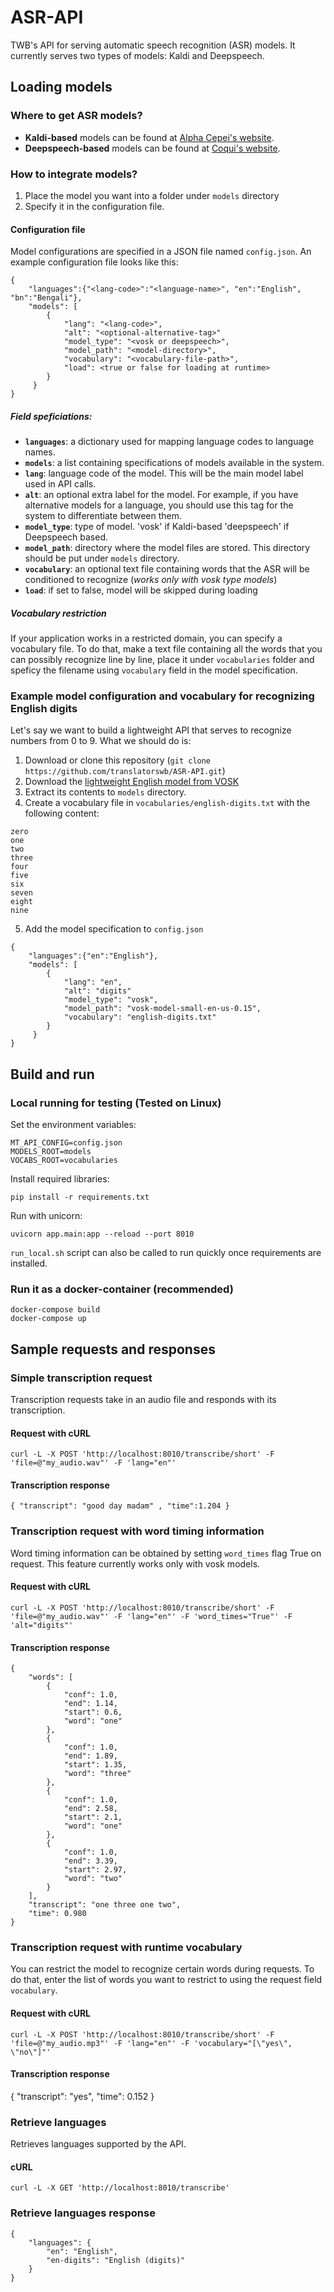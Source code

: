 # ASR-API
TWB's API for serving automatic speech recognition (ASR) models. It currently serves two types of models: Kaldi and Deepspeech. 

## Loading models

### Where to get ASR models?

- **Kaldi-based** models can be found at [Alpha Cepei's website](https://alphacephei.com/vosk/models). 
- **Deepspeech-based** models can be found at [Coqui's website](https://coqui.ai/models/).

### How to integrate models?

1) Place the model you want into a folder under `models` directory
2) Specify it in the configuration file. 

#### Configuration file

Model configurations are specified in a JSON file named `config.json`. An example configuration file looks like this:

```
{
    "languages":{"<lang-code>":"<language-name>", "en":"English", "bn":"Bengali"},
    "models": [
        {
            "lang": "<lang-code>",
            "alt": "<optional-alternative-tag>"
            "model_type": "<vosk or deepspeech>",
            "model_path": "<model-directory>",
            "vocabulary": "<vocabulary-file-path>",
            "load": <true or false for loading at runtime>
        }
     }
}
```

##### Field speficiations:

- **`languages`**: a dictionary used for mapping language codes to language names.
- **`models`**: a list containing specifications of models available in the system. 
- **`lang`**: language code of the model. This will be the main model label used in API calls.
- **`alt`**: an optional extra label for the model. For example, if you have alternative models for a language, you should use this tag for the system to differentiate between them.
- **`model_type`**: type of model. 'vosk' if Kaldi-based 'deepspeech' if Deepspeech based.
- **`model_path`**: directory where the model files are stored. This directory should be put under `models` directory. 
- **`vocabulary`**: an optional text file containing words that the ASR will be conditioned to recognize (_works only with vosk type models_)
- **`load`**: if set to false, model will be skipped during loading

##### Vocabulary restriction

If your application works in a restricted domain, you can specify a vocabulary file. To do that, make a text file containing all the words that you can possibly recognize line by line, place it under `vocabularies` folder and speficy the filename using `vocabulary` field in the model specification. 

### Example model configuration and vocabulary for recognizing English digits

Let's say we want to build a lightweight API that serves to recognize numbers from 0 to 9. What we should do is: 

1. Download or clone this repository (`git clone https://github.com/translatorswb/ASR-API.git`)
2. Download the [lightweight English model from VOSK](http://alphacephei.com/vosk/models/vosk-model-small-en-us-0.15.zip)
3. Extract its contents to `models` directory. 
4. Create a vocabulary file in `vocabularies/english-digits.txt` with the following content:

```
zero
one
two
three
four
five
six
seven
eight
nine

```

5. Add the model specification to `config.json`

```
{
    "languages":{"en":"English"},
    "models": [
        {
            "lang": "en",
            "alt": "digits"
            "model_type": "vosk",
            "model_path": "vosk-model-small-en-us-0.15",
            "vocabulary": "english-digits.txt"
        }
     }
}
```

## Build and run

### Local running for testing (Tested on Linux)

Set the environment variables:
```
MT_API_CONFIG=config.json
MODELS_ROOT=models
VOCABS_ROOT=vocabularies
```
Install required libraries:
```
pip install -r requirements.txt
```

Run with unicorn:
```
uvicorn app.main:app --reload --port 8010
```

`run_local.sh` script can also be called to run quickly once requirements are installed.

### Run it as a docker-container (recommended)

``` 
docker-compose build
docker-compose up
```

## Sample requests and responses

### Simple transcription request

Transcription requests take in an audio file and responds with its transcription. 

#### Request with cURL
```
curl -L -X POST 'http://localhost:8010/transcribe/short' -F 'file=@"my_audio.wav"' -F 'lang="en"'
```

#### Transcription response

```
{ "transcript": "good day madam" , "time":1.204 }
```

### Transcription request with word timing information

Word timing information can be obtained by setting `word_times` flag True on request. This feature currently works only with vosk models.

#### Request with cURL
```
curl -L -X POST 'http://localhost:8010/transcribe/short' -F 'file=@"my_audio.wav"' -F 'lang="en"' -F 'word_times="True"' -F 'alt="digits"'
```

#### Transcription response

```
{
    "words": [
        {
            "conf": 1.0,
            "end": 1.14,
            "start": 0.6,
            "word": "one"
        },
        {
            "conf": 1.0,
            "end": 1.89,
            "start": 1.35,
            "word": "three"
        },
        {
            "conf": 1.0,
            "end": 2.58,
            "start": 2.1,
            "word": "one"
        },
        {
            "conf": 1.0,
            "end": 3.39,
            "start": 2.97,
            "word": "two"
        }
    ],
    "transcript": "one three one two",
    "time": 0.980
}
```

### Transcription request with runtime vocabulary

You can restrict the model to recognize certain words during requests. To do that, enter the list of words you want to restrict to using the request field `vocabulary`.

#### Request with cURL
```
curl -L -X POST 'http://localhost:8010/transcribe/short' -F 'file=@"my_audio.mp3"' -F 'lang="en"' -F 'vocabulary="[\"yes\", \"no\"]"'
```

#### Transcription response

{
    "transcript": "yes",
    "time": 0.152
}

### Retrieve languages

Retrieves languages supported by the API.

#### cURL

```
curl -L -X GET 'http://localhost:8010/transcribe'
```

### Retrieve languages response

```
{
    "languages": {
        "en": "English",
        "en-digits": "English (digits)"
    }
}
```

